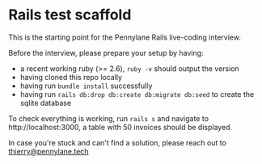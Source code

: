 # Rails test scaffold

This is the starting point for the Pennylane Rails live-coding interview.

Before the interview, please prepare your setup by having:
- a recent working ruby (>= 2.6), `ruby -v` should output the version
- having cloned this repo locally
- having run `bundle install` successfully
- having run `rails db:drop db:create db:migrate db:seed` to create the sqlite database

To check everything is working, run `rails s` and navigate to http://localhost:3000, a table with 50 invoices should be displayed.

In case you're stuck and can't find a solution, please reach out to thierry@pennylane.tech

